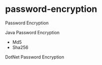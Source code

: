 # password-encryption
Password Encryption 

Java Password Encryption 
- Md5
- Sha256

DotNet Password Encryption
